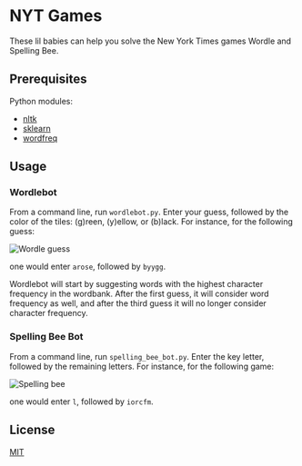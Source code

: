 # NYT Games

These lil babies can help you solve the New York Times games Wordle and Spelling Bee.

## Prerequisites

Python modules:

- [nltk](https://www.nltk.org/)
- [sklearn](https://scikit-learn.org/stable/)
- [wordfreq](https://github.com/rspeer/wordfreq/)

## Usage

### Wordlebot

From a command line, run `wordlebot.py`. Enter your guess, followed by the color of the tiles: (g)reen, (y)ellow, or (b)lack. For instance, for the following guess:

![Wordle guess](https://i.imgur.com/qSW327L.png)

one would enter `arose`, followed by `byygg`.

Wordlebot will start by suggesting words with the highest character frequency in the wordbank. After the first guess, it will consider word frequency as well, and after the third guess it will no longer consider character frequency.

### Spelling Bee Bot

From a command line, run `spelling_bee_bot.py`. Enter the key letter, followed by the remaining letters. For instance, for the following game:

![Spelling bee](https://i.imgur.com/tfeLo1H.png)

one would enter `l`, followed by `iorcfm`.

## License

[MIT](https://choosealicense.com/licenses/mit/)
